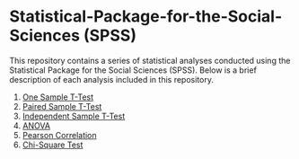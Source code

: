 # Statistical-Package-for-the-Social-Sciences (SPSS)

This repository contains a series of statistical analyses conducted using the Statistical Package for the Social Sciences (SPSS). 
Below is a brief description of each analysis included in this repository.


1. [One Sample T-Test](#one-sample-t-test)
2. [Paired Sample T-Test](#paired-sample-t-test)
3. [Independent Sample T-Test](#independent-sample-t-test)
4. [ANOVA](#anova)
5. [Pearson Correlation](#pearson-correlation)
6. [Chi-Square Test](#chi-square-test)
